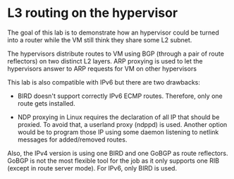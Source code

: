 # L3 routing on the hypervisor

The goal of this lab is to demonstrate how an hypervisor could be
turned into a router while the VM still think they share some L2
subnet.

The hypervisors distribute routes to VM using BGP (through a pair of
route reflectors) on two distinct L2 layers. ARP proxying is used to
let the hypervisors answer to ARP requests for VM on other hypervisors

This lab is also compatible with IPv6 but there are two drawbacks:

 - BIRD doesn't support correctly IPv6 ECMP routes. Therefore, only
   one route gets installed.

 - NDP proxying in Linux requires the declaration of all IP that
   should be proxied. To avoid that, a userland proxy (ndppd) is
   used. Another option would be to program those IP using some daemon
   listening to netlink messages for added/removed routes.

Also, the IPv4 version is using one BIRD and one GoBGP as route
reflectors. GoBGP is not the most flexible tool for the job as it only
supports one RIB (except in route server mode). For IPv6, only BIRD is
used.
